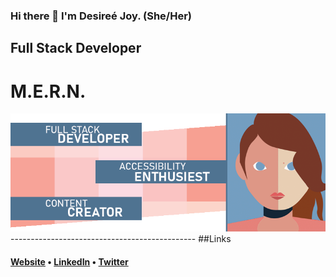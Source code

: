 ### Hi there 👋 I'm Desireé Joy. (She/Her)
## Full Stack Developer 
# M.E.R.N.

<IMG SRC='GitHubProfile.png'>
----------------------------------------------
  ##Links
<h4> <a href="http://DesireeJoy.com">Website</a> • <a href="https://www.linkedin.com/in/desiree-bradish-a5728bb/">LinkedIn</a> • <a href="https://twitter.com/DesireeJoy">Twitter</a></h4>
<!--
**DesireeJoy/DesireeJoy** is a ✨ _special_ ✨ repository because its `README.md` (this file) appears on your GitHub profile.




Here are some ideas to get you started:

- 🔭 I’m currently working on ...
- 🌱 I’m currently learning ...
- 👯 I’m looking to collaborate on ...
- 🤔 I’m looking for help with ...
- 💬 Ask me about ...
- 📫 How to reach me: ...
- 😄 Pronouns: ...
- ⚡ Fun fact: ...
-->
